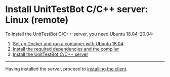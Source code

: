 # Install UnitTestBot C/C++ server: Linux (remote)

To install the UnitTestBot C/C++ server, you need Ubuntu 18.04–20.04:
1. [Set up Docker and run a container with Ubuntu 18.04](set-up-docker-os.md)
2. [Install the required dependencies and the compiler](install-dependencies-gcc9.md)
3. [Install the UnitTestBot C/C++ server](install-server-on-ubuntu.md)

***
Having installed the server, proceed to [installing the client](install_client.md).
